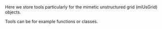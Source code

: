 Here we store tools particularly for the mimetic unstructured grid (miUsGrid) objects.

Tools can be for example functions or classes.